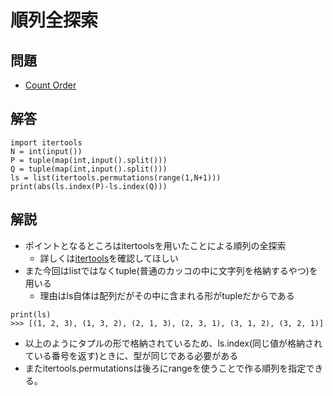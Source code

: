 # 順列全探索
## 問題
- [Count Order](https://atcoder.jp/contests/abc150/tasks/abc150_c)
## 解答
```
import itertools
N = int(input())
P = tuple(map(int,input().split()))
Q = tuple(map(int,input().split()))
ls = list(itertools.permutations(range(1,N+1)))
print(abs(ls.index(P)-ls.index(Q)))
```
## 解説
- ポイントとなるところはitertoolsを用いたことによる順列の全探索
    - 詳しくは[itertools](itertools.md)を確認してほしい
- また今回はlistではなくtuple(普通のカッコの中に文字列を格納するやつ)を用いる
    - 理由はls自体は配列だがその中に含まれる形がtupleだからである
```
print(ls)
>>> [(1, 2, 3), (1, 3, 2), (2, 1, 3), (2, 3, 1), (3, 1, 2), (3, 2, 1)]
```
- 以上のようにタプルの形で格納されているため、ls.index(同じ値が格納されている番号を返す)ときに、型が同じである必要がある
- またitertools.permutationsは後ろにrangeを使うことで作る順列を指定できる。